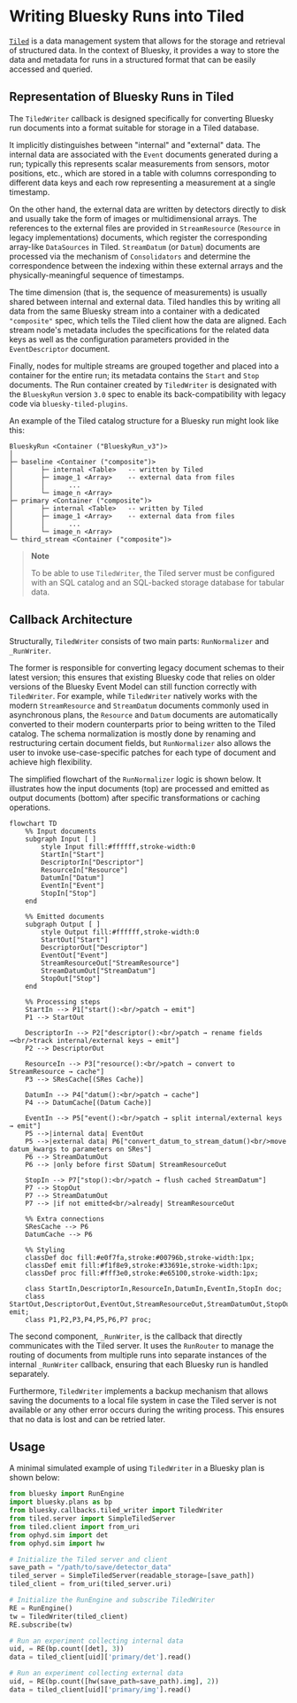 # Writing Bluesky Runs into Tiled

[`Tiled`](https://blueskyproject.io/tiled/) is a data management system that allows for the storage and retrieval of structured data. In the context of Bluesky, it provides a way to store the data and metadata for runs in a structured format that can be easily accessed and queried.

## Representation of Bluesky Runs in Tiled

The `TiledWriter` callback is designed specifically for converting Bluesky run documents into a format suitable for storage in a Tiled database.

It implicitly distinguishes between "internal" and "external" data. The internal data are associated with the `Event` documents generated during a run; typically this represents scalar measurements from sensors, motor positions, etc., which are stored in a table with columns corresponding to different data keys and each row representing a measurement at a single timestamp.

On the other hand, the external data are written by detectors directly to disk and usually take the form of images or multidimensional arrays. The references to the external files are provided in `StreamResource` (`Resource` in legacy implementations) documents, which register the corresponding array-like `DataSources` in Tiled. `StreamDatum` (or `Datum`) documents are processed via the mechanism of `Consolidators` and determine the correspondence between the indexing within these external arrays and the physically-meaningful sequence of timestamps.

The time dimension (that is, the sequence of measurements) is usually shared between internal and external data. Tiled handles this by writing all data from the same Bluesky stream into a container with a dedicated `"composite"` spec, which tells the Tiled client how the data are aligned. Each stream node's metadata includes the specifications for the related data keys as well as the configuration parameters provided in the `EventDescriptor` document.

Finally, nodes for multiple streams are grouped together and placed into a container for the entire run; its metadata contains the `Start` and `Stop` documents. The Run container created by `TiledWriter` is designated with the `BlueskyRun` version `3.0` spec to enable its back-compatibility with legacy code via `bluesky-tiled-plugins`.

An example of the Tiled catalog structure for a Bluesky run might look like this:

```
BlueskyRun <Container ("BlueskyRun_v3")>
│
├─ baseline <Container ("composite")>
│       ├─ internal <Table>   -- written by Tiled
│       ├─ image_1 <Array>    -- external data from files
│       │      ...
│       └─ image_n <Array>
├─ primary <Container ("composite")>
│       ├─ internal <Table>   -- written by Tiled
│       ├─ image_1 <Array>    -- external data from files
│       │      ...
│       └─ image_n <Array>
└─ third_stream <Container ("composite")>
```

> **Note**
>
> To be able to use `TiledWriter`, the Tiled server must be configured with an SQL catalog and an SQL-backed storage database for tabular data.

## Callback Architecture

Structurally, `TiledWriter` consists of two main parts: `RunNormalizer` and `_RunWriter`.

The former is responsible for converting legacy document schemas to their latest version; this ensures that existing Bluesky code that relies on older versions of the Bluesky Event Model can still function correctly with `TiledWriter`. For example, while `TiledWriter` natively works with the modern `StreamResource` and `StreamDatum` documents commonly used in asynchronous plans, the `Resource` and `Datum` documents are automatically converted to their modern counterparts prior to being written to the Tiled catalog. The schema normalization is mostly done by renaming and restructuring certain document fields, but `RunNormalizer` also allows the user to invoke use-case-specific patches for each type of document and achieve high flexibility.

The simplified flowchart of the `RunNormalizer` logic is shown below. It illustrates how the input documents (top) are processed and emitted as output documents (bottom) after specific transformations or caching operations.

```{mermaid}
flowchart TD
    %% Input documents
    subgraph Input [ ]
        style Input fill:#ffffff,stroke-width:0
        StartIn["Start"]
        DescriptorIn["Descriptor"]
        ResourceIn["Resource"]
        DatumIn["Datum"]
        EventIn["Event"]
        StopIn["Stop"]
    end

    %% Emitted documents
    subgraph Output [ ]
        style Output fill:#ffffff,stroke-width:0
        StartOut["Start"]
        DescriptorOut["Descriptor"]
        EventOut["Event"]
        StreamResourceOut["StreamResource"]
        StreamDatumOut["StreamDatum"]
        StopOut["Stop"]
    end

    %% Processing steps
    StartIn --> P1["start():<br/>patch → emit"]
    P1 --> StartOut

    DescriptorIn --> P2["descriptor():<br/>patch → rename fields →<br/>track internal/external keys → emit"]
    P2 --> DescriptorOut

    ResourceIn --> P3["resource():<br/>patch → convert to StreamResource → cache"]
    P3 --> SResCache[(SRes Cache)]

    DatumIn --> P4["datum():<br/>patch → cache"]
    P4 --> DatumCache[(Datum Cache)]

    EventIn --> P5["event():<br/>patch → split internal/external keys → emit"]
    P5 -->|internal data| EventOut
    P5 -->|external data| P6["convert_datum_to_stream_datum()<br/>move datum_kwargs to parameters on SRes"]
    P6 --> StreamDatumOut
    P6 --> |only before first SDatum| StreamResourceOut

    StopIn --> P7["stop():<br/>patch → flush cached StreamDatum"]
    P7 --> StopOut
    P7 --> StreamDatumOut
    P7 --> |if not emitted<br/>already| StreamResourceOut

    %% Extra connections
    SResCache --> P6
    DatumCache --> P6

    %% Styling
    classDef doc fill:#e0f7fa,stroke:#00796b,stroke-width:1px;
    classDef emit fill:#f1f8e9,stroke:#33691e,stroke-width:1px;
    classDef proc fill:#fff3e0,stroke:#e65100,stroke-width:1px;

    class StartIn,DescriptorIn,ResourceIn,DatumIn,EventIn,StopIn doc;
    class StartOut,DescriptorOut,EventOut,StreamResourceOut,StreamDatumOut,StopOut emit;
    class P1,P2,P3,P4,P5,P6,P7 proc;
```

The second component, `_RunWriter`, is the callback that directly communicates with the Tiled server. It uses the `RunRouter` to manage the routing of documents from multiple runs into separate instances of the internal `_RunWriter` callback, ensuring that each Bluesky run is handled separately.

Furthermore, `TiledWriter` implements a backup mechanism that allows saving the documents to a local file system in case the Tiled server is not available or any other error occurs during the writing process. This ensures that no data is lost and can be retried later.

## Usage

A minimal simulated example of using `TiledWriter` in a Bluesky plan is shown below:

```python
from bluesky import RunEngine
import bluesky.plans as bp
from bluesky.callbacks.tiled_writer import TiledWriter
from tiled.server import SimpleTiledServer
from tiled.client import from_uri
from ophyd.sim import det
from ophyd.sim import hw

# Initialize the Tiled server and client
save_path = "/path/to/save/detector_data"
tiled_server = SimpleTiledServer(readable_storage=[save_path])
tiled_client = from_uri(tiled_server.uri)

# Initialize the RunEngine and subscribe TiledWriter
RE = RunEngine()
tw = TiledWriter(tiled_client)
RE.subscribe(tw)

# Run an experiment collecting internal data
uid, = RE(bp.count([det], 3))
data = tiled_client[uid]['primary/det'].read()

# Run an experiment collecting external data
uid, = RE(bp.count([hw(save_path=save_path).img], 2))
data = tiled_client[uid]['primary/img'].read()
```
